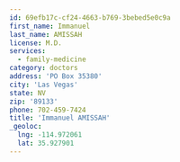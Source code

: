 ```yaml
---
id: 69efb17c-cf24-4663-b769-3bebed5e0c9a
first_name: Immanuel
last_name: AMISSAH
license: M.D.
services:
  - family-medicine
category: doctors
address: 'PO Box 35380'
city: 'Las Vegas'
state: NV
zip: '89133'
phone: 702-459-7424
title: 'Immanuel AMISSAH'
_geoloc:
  lng: -114.972061
  lat: 35.927901
---
```

